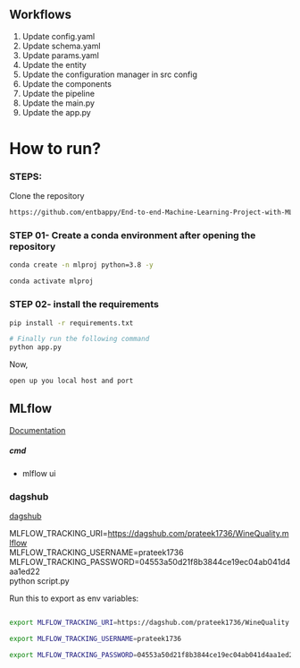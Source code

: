 ## Workflows

1. Update config.yaml
2. Update schema.yaml
3. Update params.yaml
4. Update the entity
5. Update the configuration manager in src config
6. Update the components
7. Update the pipeline 
8. Update the main.py
9. Update the app.py


# How to run?
### STEPS:

Clone the repository

```bash
https://github.com/entbappy/End-to-end-Machine-Learning-Project-with-MLflow
```
### STEP 01- Create a conda environment after opening the repository

```bash
conda create -n mlproj python=3.8 -y
```

```bash
conda activate mlproj
```


### STEP 02- install the requirements
```bash
pip install -r requirements.txt
```


```bash
# Finally run the following command
python app.py
```

Now,
```bash
open up you local host and port
```



## MLflow

[Documentation](https://mlflow.org/docs/latest/index.html)


##### cmd
- mlflow ui

### dagshub
[dagshub](https://dagshub.com/)

MLFLOW_TRACKING_URI=https://dagshub.com/prateek1736/WineQuality.mlflow \
MLFLOW_TRACKING_USERNAME=prateek1736 \
MLFLOW_TRACKING_PASSWORD=04553a50d21f8b3844ce19ec04ab041d4aa1ed22 \
python script.py

Run this to export as env variables:

```bash

export MLFLOW_TRACKING_URI=https://dagshub.com/prateek1736/WineQuality.mlflow

export MLFLOW_TRACKING_USERNAME=prateek1736 

export MLFLOW_TRACKING_PASSWORD=04553a50d21f8b3844ce19ec04ab041d4aa1ed22

```